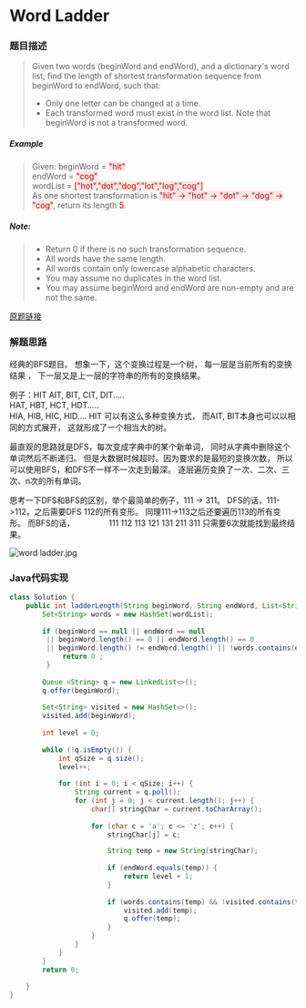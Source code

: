 # Word Ladder
### 题目描述

>Given two words (beginWord and endWord), and a dictionary's word list, find the length of shortest transformation sequence from beginWord to endWord, such that:
>- Only one letter can be changed at a time.
>- Each transformed word must exist in the word list. Note that beginWord is not a transformed word.

##### Example
>Given:
beginWord = <span style="background-color:#ffe6e6"><font color=#cc0000 >"hit"</font></span>
<br>endWord = <span style="background-color:#ffe6e6"><font color=#cc0000 >"cog"</font></span>
<br>wordList = <span style="background-color:#ffe6e6"><font color=#cc0000 >["hot","dot","dog","lot","log","cog"]</font></span>
<br>As one shortest transformation is <span style="background-color:#ffe6e6"><font color=#cc0000 >"hit" -> "hot" -> "dot" -> "dog" -> "cog"</font></span>,
return its length <span style="background-color:#ffe6e6"><font color=#cc0000 >5</font></span>.

##### Note:
>- Return 0 if there is no such transformation sequence.
>- All words have the same length.
>- All words contain only lowercase alphabetic characters.
>- You may assume no duplicates in the word list.
>- You may assume beginWord and endWord are non-empty and are not the same.

[原题链接](https://leetcode.com/problems/word-ladder/description/)

### 解题思路

 经典的BFS题目。
 想象一下，这个变换过程是一个树，
 每一层是当前所有的变换结果 ，
 下一层又是上一层的字符串的所有的变换结果。
 
例子：HIT
 AIT, BIT, CIT, DIT.....     
 HAT, HBT, HCT, HDT.....    
 HIA, HIB, HIC, HID....
 HIT 可以有这么多种变换方式，
 而AIT, BIT本身也可以以相同的方式展开，
 这就形成了一个相当大的树。
  
 最直观的思路就是DFS，每次变成字典中的某个新单词，
 同时从字典中删除这个单词然后不断递归。
 但是大数据时候超时。因为要求的是最短的变换次数，
 所以可以使用BFS，和DFS不一样不一次走到最深。
 逐层遍历变换了一次、二次、三次、n次的所有单词。
  
 思考一下DFS和BFS的区别，举个最简单的例子，111 -> 311。
 DFS的话，111->112，之后需要DFS 112的所有变形。
 同理111->113之后还要遍历113的所有变形。
 而BFS的话，
    111
                               112  113 121 131  211  311
 只需要6次就能找到最终结果。


![word ladder.jpg](http://upload-images.jianshu.io/upload_images/318609-19d340952ed87d09.jpg?imageMogr2/auto-orient/strip%7CimageView2/2/w/1240)


###  Java代码实现

``` java
class Solution {
    public int ladderLength(String beginWord, String endWord, List<String> wordList) {
        Set<String> words = new HashSet(wordList);
        
        if (beginWord == null || endWord == null 
         || beginWord.length() == 0 || endWord.length() == 0
         || beginWord.length() != endWord.length() || !words.contains(endWord)) {
             return 0 ;
         }
        
        Queue <String> q = new LinkedList<>();
        q.offer(beginWord);
        
        Set<String> visited = new HashSet<>();
        visited.add(beginWord);
        
        int level = 0;
        
        while (!q.isEmpty()) {
            int qSize = q.size();
            level++;
            
            for (int i = 0; i < qSize; i++) {
                String current = q.poll();
                for (int j = 0; j < current.length(); j++) {
                    char[] stringChar = current.toCharArray();
        
                    for (char c = 'a'; c <= 'z'; c++) {
                        stringChar[j] = c;

                        String temp = new String(stringChar);
                        
                        if (endWord.equals(temp)) {
                            return level + 1;
                        }
                        
                        if (words.contains(temp) && !visited.contains(temp)) {
                            visited.add(temp);
                            q.offer(temp);
                        }
                    }
                }
            }
        }
        return 0;
        
    }
}
```